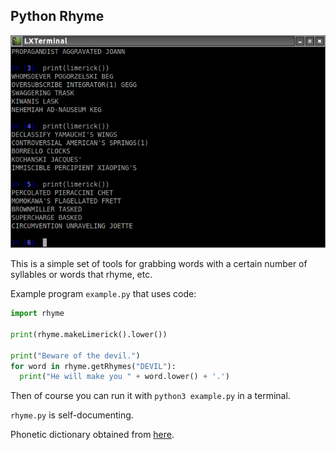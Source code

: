 ## Python Rhyme

![screenshot](limericks.png)

This is a simple set of tools for grabbing words with a certain number of syllables or words that rhyme, etc.

Example program `example.py` that uses code:

```python
import rhyme

print(rhyme.makeLimerick().lower())

print("Beware of the devil.")
for word in rhyme.getRhymes("DEVIL"):
  print("He will make you " + word.lower() + '.')
```

Then of course you can run it with `python3 example.py` in a terminal.

`rhyme.py` is self-documenting.

Phonetic dictionary obtained from [here](http://www.speech.cs.cmu.edu/cgi-bin/cmudict).
